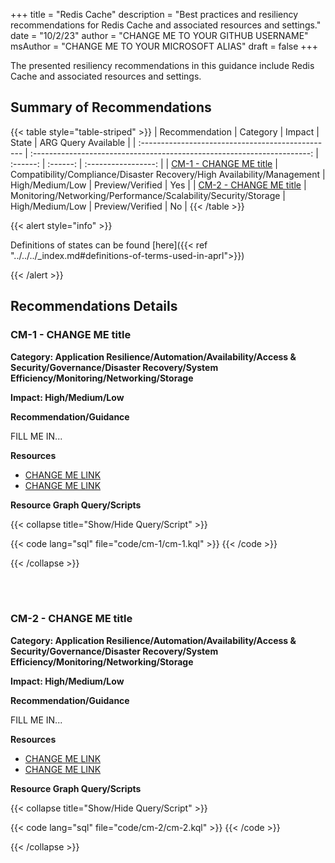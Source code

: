 +++
title = "Redis Cache"
description = "Best practices and resiliency recommendations for Redis Cache and associated resources and settings."
date = "10/2/23"
author = "CHANGE ME TO YOUR GITHUB USERNAME"
msAuthor = "CHANGE ME TO YOUR MICROSOFT ALIAS"
draft = false
+++

The presented resiliency recommendations in this guidance include Redis Cache and associated resources and settings.

## Summary of Recommendations

{{< table style="table-striped" >}}
| Recommendation                                    |  Category                                                               |  Impact         |  State            | ARG Query Available |
| :------------------------------------------------ | :---------------------------------------------------------------------: | :------:        | :------:          | :-----------------: |
| [CM-1 - CHANGE ME title](#cm-1---change-me-title) | Compatibility/Compliance/Disaster Recovery/High Availability/Management | High/Medium/Low | Preview/Verified  |         Yes         |
| [CM-2 - CHANGE ME title](#cm-2---change-me-title) | Monitoring/Networking/Performance/Scalability/Security/Storage          | High/Medium/Low | Preview/Verified  |         No          |
{{< /table >}}

{{< alert style="info" >}}

Definitions of states can be found [here]({{< ref "../../../_index.md#definitions-of-terms-used-in-aprl">}})

{{< /alert >}}

## Recommendations Details

### CM-1 - CHANGE ME title

**Category: Application Resilience/Automation/Availability/Access & Security/Governance/Disaster Recovery/System Efficiency/Monitoring/Networking/Storage**

**Impact: High/Medium/Low**

**Recommendation/Guidance**

FILL ME IN...

**Resources**

- [CHANGE ME LINK](https://aka.ms)
- [CHANGE ME LINK](https://aka.ms)

**Resource Graph Query/Scripts**

{{< collapse title="Show/Hide Query/Script" >}}

{{< code lang="sql" file="code/cm-1/cm-1.kql" >}} {{< /code >}}

{{< /collapse >}}

<br><br>

### CM-2 - CHANGE ME title

**Category: Application Resilience/Automation/Availability/Access & Security/Governance/Disaster Recovery/System Efficiency/Monitoring/Networking/Storage**

**Impact: High/Medium/Low**

**Recommendation/Guidance**

FILL ME IN...

**Resources**

- [CHANGE ME LINK](https://aka.ms)
- [CHANGE ME LINK](https://aka.ms)

**Resource Graph Query/Scripts**

{{< collapse title="Show/Hide Query/Script" >}}

{{< code lang="sql" file="code/cm-2/cm-2.kql" >}} {{< /code >}}

{{< /collapse >}}

<br><br>
